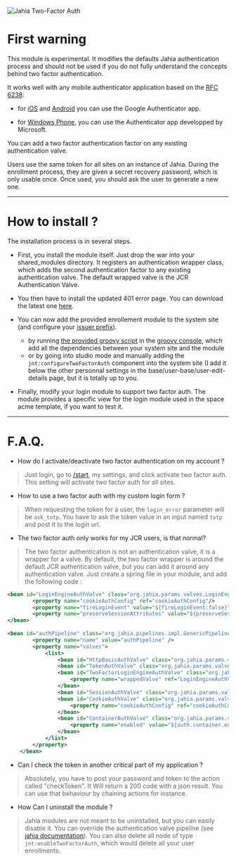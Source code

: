 ![Jahia Two-Factor Auth](https://raw.github.com/kraynel/jahia-twostepauth/master/src/main/import/content/templateSets/totp/templates/files/template.jpg/template.jpg "Jahia Two-Factor Auth")

First warning  
===========  
 
 
This module is experimental. It modifies the defaults Jahia authentication process and should not be used if you do not fully understand the concepts behind two factor authentication.  
 
 
It works well with any mobile authenticator application based on the [RFC 6238](https://tools.ietf.org/html/rfc6238):  
 
- for [iOS](https://itunes.apple.com/fr/app/google-authenticator/id388497605) and [Android](https://play.google.com/store/apps/details?id=com.google.android.apps.authenticator2) you can use the Google Authenticator app.  
 
- for [Windows Phone](http://www.windowsphone.com/en-us/store/app/authenticator/e7994dbc-2336-4950-91ba-ca22d653759b), you can use the Authenticator app developped by Microsoft.   
 
 
You can add a two factor authentication factor on any existing authentication valve.  
 
Users use the same token for all sites on an instance of Jahia. During the enrollment process, they are given a secret recovery password, which is only usable once. Once used, you should ask the user to generate a new one.  
 
---
 
How to install ?  
=============  
 
The installation process is in several steps.  
 
- First, you install the module itself. Just drop the war into your shared_modules directory. It registers an authentication wrapper class, which adds the second authentication factor to any existing authentication valve. The default wrapped valve is the JCR Authentication Valve.
 
- You then have to install the updated 401 error page. You can download the latest one [here](https://github.com/kraynel/jahia-twostepauth/blob/master/tools/error_401.jsp).
 
- You can now add the provided enrollement module to the system site (and configure your [issuer prefix](http://code.google.com/p/google-authenticator/wiki/KeyUriFormat#Label)).
    - by running [the provided groovy script](https://github.com/kraynel/jahia-twostepauth/blob/master/tools/import.groovy) in the [groovy console](http://localhost:8080/tools/groovyConsole.jsp), which add all the dependencies between your system site and the module
	- or by going into studio mode and manually adding the ```jnt:configureTwoFactorAuth``` component into the system site (I add it below the other personnal settings in the base/user-base/user-edit-details page, but it is totally up to you.
	
- Finally, modify your login module to support two factor auth. The module provides a specific view for the login module used in the space acme template, if you want to test it.
 
---  
 
F.A.Q.  
====== 
 
- How do I activate/deactivate two factor authentication on my account ?  
 
> Just login, go to [/start](http://localhost:8080/start), my settings, and click activate two factor auth. This setting will activate two factor auth for all sites.  
 
- How to use a two factor auth with my custom login form ?  
 
> When requesting the token for a user, the ```login_error``` parameter will be ```ask_totp```. You have to ask the token value in an input named ```totp``` and post it to the login url.  
 
- The two factor auth only works for my JCR users, is that normal?  
 
> The two factor authentication is not an authentication valve, it is a wrapper for a valve. By default, the two factor wrapper is around the default JCR authentication valve, but you can add it around any authentication valve. Just create a spring file in your module, and add the following code : 
 
```xml 
<bean id="LoginEngineAuthValve" class="org.jahia.params.valves.LoginEngineAuthValveImpl"> 
        <property name="cookieAuthConfig" ref="cookieAuthConfig"/> 
        <property name="fireLoginEvent" value="${fireLoginEvent:false}"/> 
        <property name="preserveSessionAttributes" value="${preserveSessionAttributesOnLogin:}" /> 
</bean> 
 
<bean id="authPipeline" class="org.jahia.pipelines.impl.GenericPipeline" init-method="initialize"> 
        <property name="name" value="authPipeline" /> 
        <property name="valves"> 
            <list> 
                <bean id="HttpBasicAuthValve" class="org.jahia.params.valves.HttpBasicAuthValveImpl" /> 
                <bean id="TokenAuthValve" class="org.jahia.params.valves.TokenAuthValveImpl" /> 
                <bean id="TwoFactorLoginEngineAuthValve" class="org.jahia.params.valves.custom.LoginTwoFactorWrapperImpl"> 
                    <property name="wrappedValve" ref="LoginEngineAuthValve" /> 
                </bean> 
                <bean id="SessionAuthValve" class="org.jahia.params.valves.SessionAuthValveImpl" /> 
                <bean id="CookieAuthValve" class="org.jahia.params.valves.CookieAuthValveImpl"> 
                    <property name="cookieAuthConfig" ref="cookieAuthConfig"/> 
                </bean> 
                <bean id="ContainerAuthValve" class="org.jahia.params.valves.ContainerAuthValveImpl"> 
                    <property name="enabled" value="${auth.container.enabled}"/> 
                </bean> 
            </list> 
        </property> 
    </bean> 
``` 
 
- Can I check the token in another critical part of my application ?   
 
> Absolutely, you have to post your password and token to the action called "checkToken". It Will return a 200 code with a json result. You can use that behaviour by chaining actions for instance.  
 
- How Can I uninstall the module ?  
 
> Jahia modules are not meant to be uninstalled, but you can easily disable it. You can override the authentication valve pipeline (see [jahia documentation](http://www.jahia.com/community/documentation/security/authenticationValves.html)). You can also delete all node of type ```jnt:enableTwoFactorAuth```, which would delete all your user enrollments.
